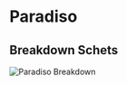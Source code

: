 # Paradiso

<h2>Breakdown Schets</h2>

![Paradiso Breakdown](https://github.com/user-attachments/assets/517b09f0-d996-4414-92ec-566f0945d494)
